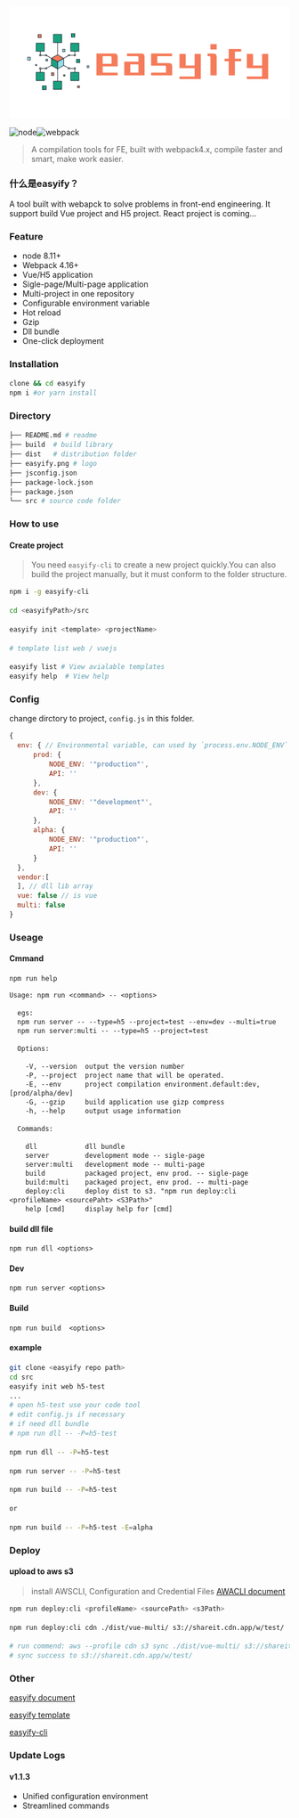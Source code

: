 ![logo](../_media/logo.png)

![node](https://img.shields.io/badge/node-8.11+-green.svg)![webpack](https://img.shields.io/badge/webpack-4.16+-green.svg)

>A compilation tools for FE, built with webpack4.x, compile faster and smart, make work easier.

### 什么是easyify？

A tool built with webapck to solve problems in front-end engineering.
It support build Vue project and H5 project. React project is coming...

### Feature

* node 8.11+
* Webpack 4.16+
* Vue/H5 application
* Sigle-page/Multi-page application
* Multi-project in one repository
* Configurable environment variable
* Hot reload
* Gzip
* Dll bundle
* One-click deployment

### Installation

```bash
clone && cd easyify
npm i #or yarn install
```

### Directory

```bash
├── README.md # readme
├── build  # build library
├── dist   # distribution folder
├── easyify.png # logo
├── jsconfig.json 
├── package-lock.json
├── package.json 
└── src # source code folder
```

### How to use

#### Create project

>You need `easyify-cli` to create a new project quickly.You can also build the project manually, but it must conform to the folder structure.

```bash
npm i -g easyify-cli

cd <easyifyPath>/src

easyify init <template> <projectName>

# template list web / vuejs

easyify list # View avialable templates
easyify help  # View help
```


### Config
change dirctory to project, `config.js` in this folder.
```javascript
{
  env: { // Environmental variable, can used by `process.env.NODE_ENV` `process.env.API`
      prod: {
          NODE_ENV: '"production"',
          API: ''
      },
      dev: {
          NODE_ENV: '"development"',
          API: ''
      },
      alpha: {
          NODE_ENV: '"production"',
          API: ''
      }
  },
  vendor:[
  ], // dll lib array
  vue: false // is vue
  multi: false
}
```

### Useage

#### Cmmand

```
npm run help
```

```
Usage: npm run <command> -- <options>

  egs: 
  npm run server -- --type=h5 --project=test --env=dev --multi=true 
  npm run server:multi -- --type=h5 --project=test

  Options:

    -V, --version  output the version number
    -P, --project  project name that will be operated.
    -E, --env      project compilation environment.default:dev, [prod/alpha/dev]
    -G, --gzip     build application use gizp compress
    -h, --help     output usage information

  Commands:

    dll            dll bundle
    server         development mode -- sigle-page
    server:multi   development mode -- multi-page
    build          packaged project, env prod. -- sigle-page
    build:multi    packaged project, env prod. -- multi-page
    deploy:cli     deploy dist to s3. "npm run deploy:cli <profileName> <sourcePaht> <S3Path>"
    help [cmd]     display help for [cmd]

```

#### build dll file

```
npm run dll <options>
```

#### Dev

```
npm run server <options>
```
#### Build


```
npm run build  <options>
```

#### example

```bash
git clone <easyify repo path>
cd src
easyify init web h5-test
...
# open h5-test use your code tool
# edit config.js if necessary
# if need dll bundle
# npm run dll -- -P=h5-test

npm run dll -- -P=h5-test

npm run server -- -P=h5-test

npm run build -- -P=h5-test

or

npm run build -- -P=h5-test -E=alpha

```



### Deploy

#### upload to aws s3

> install AWSCLI, Configuration and Credential Files
> [AWACLI document](https://docs.aws.amazon.com/cli/latest/userguide/cli-config-files.html)

```bash
npm run deploy:cli <profileName> <sourcePath> <s3Path>
 
npm run deploy:cli cdn ./dist/vue-multi/ s3://shareit.cdn.app/w/test/

# run commend: aws --profile cdn s3 sync ./dist/vue-multi/ s3://shareit.cdn.app/w/test/ --delete --exclude=".*"
# sync success to s3://shareit.cdn.app/w/test/
```

### Other

[easyify document](https://easyify.webkong.cn)

[easyify template](https://github.com/easyify)

[easyify-cli](https://github.com/webkong/easyify-cli)


### Update Logs

#### v1.1.3

* Unified configuration environment
* Streamlined commands